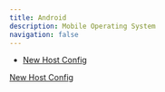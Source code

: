 ```yaml
---
title: Android
description: Mobile Operating System
navigation: false
---
```


- [New Host Config](new-host-config.md)

<div class="ab-buttons">
    <div class="item-00 box1"><a href="new-host-config/"><p>New Host Config</p></a></div>
</div>
